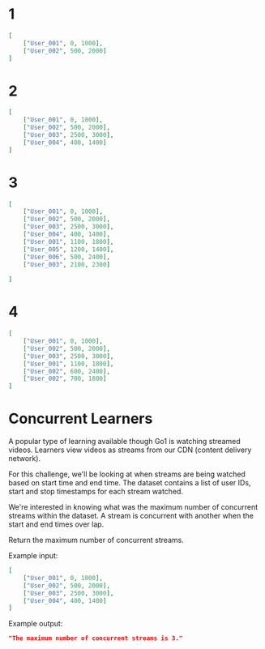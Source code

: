1
=
```json
[
    ["User_001", 0, 1000],
    ["User_002", 500, 2000]
]
```

2
=
```json
[
    ["User_001", 0, 1000],
    ["User_002", 500, 2000],
    ["User_003", 2500, 3000],
    ["User_004", 400, 1400]
]
```

3
=
```json
[
    ["User_001", 0, 1000],
    ["User_002", 500, 2000],
    ["User_003", 2500, 3000],
    ["User_004", 400, 1400],
    ["User_001", 1100, 1800],
    ["User_005", 1200, 1400],
    ["User_006", 500, 2400],
    ["User_003", 2100, 2300]
    
]
```

4
=
```json
[
    ["User_001", 0, 1000],
    ["User_002", 500, 2000],
    ["User_003", 2500, 3000],
    ["User_001", 1100, 1800],
    ["User_002", 600, 2400],
    ["User_002", 700, 1800]
]
```



Concurrent Learners
===================
A popular type of learning available though Go1 is watching streamed videos. Learners view videos as streams from our CDN (content delivery network). 

For this challenge, we'll be looking at when streams are being watched based on start time and end time. The dataset contains a list of user IDs, start and stop timestamps for each stream watched.

We're interested in knowing what was the maximum number of concurrent streams within the dataset. A stream is concurrent with another when the start and end times over lap.

Return the maximum number of concurrent streams.

Example input:
```json
[
    ["User_001", 0, 1000],
    ["User_002", 500, 2000],
    ["User_003", 2500, 3000],
    ["User_004", 400, 1400]
]
```

Example output:
```json
"The maximum number of concurrent streams is 3."
```